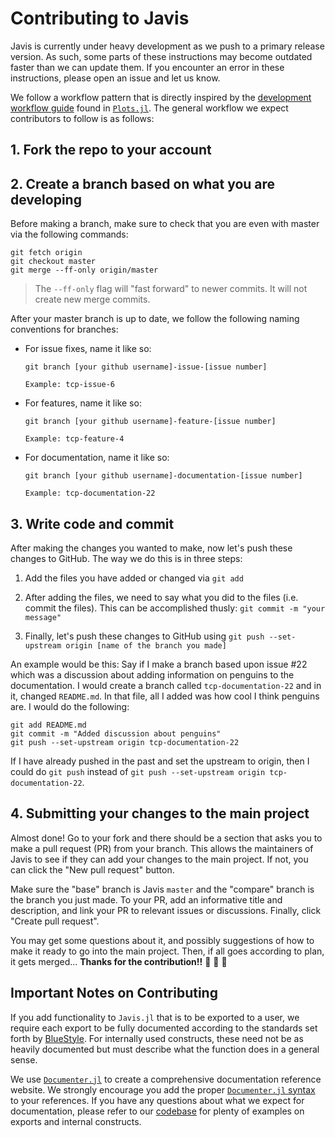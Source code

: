 # Contributing to Javis

Javis is currently under heavy development as we push to a primary release version. As such, some parts of these instructions may become outdated faster than we can update them. If you encounter an error in these instructions, please open an issue and let us know. 

We follow a workflow pattern that is directly inspired by the [development workflow guide](http://docs.juliaplots.org/latest/contributing/#Development-Workflow-1) found in [`Plots.jl`](https://github.com/JuliaPlots/Plots.jl). The general workflow we expect contributors to follow is as follows:

## 1. Fork the repo to your account

## 2. Create a branch based on what you are developing

Before making a branch, make sure to check that you are even with master via the following commands:

```
git fetch origin
git checkout master
git merge --ff-only origin/master
```

> The `--ff-only` flag will "fast forward" to newer commits. It will not create new merge commits.

After your master branch is up to date, we follow the following naming conventions for branches:

- For issue fixes, name it like so:

      git branch [your github username]-issue-[issue number]

      Example: tcp-issue-6

- For features, name it like so:

      git branch [your github username]-feature-[issue number]

      Example: tcp-feature-4

- For documentation, name it like so:

      git branch [your github username]-documentation-[issue number]

      Example: tcp-documentation-22

## 3. Write code and commit

After making the changes you wanted to make, now let's push these changes to GitHub. The way we do this is in three steps:

1. Add the files you have added or changed via `git add` 

2. After adding the files, we need to say what you did to the files (i.e. commit the files). This can be accomplished thusly: `git commit -m "your message"` 

3. Finally, let's push these changes to GitHub using `git push --set-upstream origin [name of the branch you made]`

An example would be this: Say if I make a branch based upon issue #22 which was a discussion about adding information on penguins to the documentation. I would create a branch called `tcp-documentation-22` and in it, changed `README.md`. In that file, all I added was how cool I think penguins are. I would do the following:

```
git add README.md
git commit -m "Added discussion about penguins"
git push --set-upstream origin tcp-documentation-22
```

If I have already pushed in the past and set the upstream to origin, then I could do `git push` instead of `git push --set-upstream origin tcp-documentation-22`.

## 4. Submitting your changes to the main project

Almost done! Go to your fork and there should be a section that asks you to make a pull request (PR) from your branch. This allows the maintainers of Javis to see if they can add your changes to the main project. If not, you can click the "New pull request" button.

Make sure the "base" branch is Javis `master` and the "compare" branch is the branch you just made. To your PR, add an informative title and description, and link your PR to relevant issues or discussions. Finally, click "Create pull request". 

You may get some questions about it, and possibly suggestions of how to make it ready to go into the main project. Then, if all goes according to plan, it gets merged... **Thanks for the contribution!!** :tada: :tada: :tada:

## Important Notes on Contributing

If you add functionality to `Javis.jl` that is to be exported to a user, we require each export to be fully documented according to the standards set forth by [BlueStyle](https://github.com/invenia/BlueStyle). 
For internally used constructs, these need not be as heavily documented but must describe what the function does in a general sense.

We use [`Documenter.jl`](https://juliadocs.github.io/Documenter.jl/stable/) to create a comprehensive documentation reference website.
We strongly encourage you add the proper [`Documenter.jl` syntax](https://juliadocs.github.io/Documenter.jl/stable/man/syntax) to your references.
If you have any questions about what we expect for documentation, please refer to our [codebase](https://github.com/Wikunia/Javis.jl/blob/master/src/Javis.jl) for plenty of examples on exports and internal constructs.
